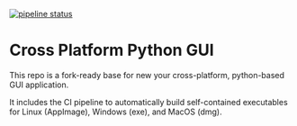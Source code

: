 [![pipeline status](https://gitlab.com/maltfield/cross-platform-python-gui/badges/master/pipeline.svg)](https://gitlab.com/maltfield/cross-platform-python-gui/-/commits/master)

# Cross Platform Python GUI

This repo is a fork-ready base for new your cross-platform, python-based GUI application.

It includes the CI pipeline to automatically build self-contained executables for Linux (AppImage), Windows (exe), and MacOS (dmg).


